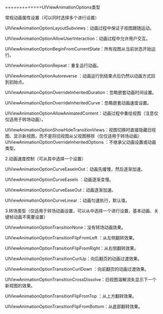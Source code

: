 =============UIViewAnimationOptions类型 

常规动画属性设置（可以同时选择多个进行设置）

UIViewAnimationOptionLayoutSubviews：动画过程中保证子视图跟随运动。

UIViewAnimationOptionAllowUserInteraction：动画过程中允许用户交互。

UIViewAnimationOptionBeginFromCurrentState：所有视图从当前状态开始运行。

UIViewAnimationOptionRepeat：重复运行动画。

UIViewAnimationOptionAutoreverse ：动画运行到结束点后仍然以动画方式回到初始点。

UIViewAnimationOptionOverrideInheritedDuration：忽略嵌套动画时间设置。

UIViewAnimationOptionOverrideInheritedCurve：忽略嵌套动画速度设置。

UIViewAnimationOptionAllowAnimatedContent：动画过程中重绘视图（注意仅仅适用于转场动画）。

UIViewAnimationOptionShowHideTransitionViews：视图切换时直接隐藏旧视图、显示新视图，而不是将旧视图从父视图移除（仅仅适用于转场动画）
UIViewAnimationOptionOverrideInheritedOptions ：不继承父动画设置或动画类型。

2.动画速度控制（可从其中选择一个设置）

UIViewAnimationOptionCurveEaseInOut：动画先缓慢，然后逐渐加速。

UIViewAnimationOptionCurveEaseIn ：动画逐渐变慢。

UIViewAnimationOptionCurveEaseOut：动画逐渐加速。

UIViewAnimationOptionCurveLinear ：动画匀速执行，默认值。

3.转场类型（仅适用于转场动画设置，可以从中选择一个进行设置，基本动画、关键帧动画不需要设置）

UIViewAnimationOptionTransitionNone：没有转场动画效果。

UIViewAnimationOptionTransitionFlipFromLeft ：从左侧翻转效果。

UIViewAnimationOptionTransitionFlipFromRight：从右侧翻转效果。

UIViewAnimationOptionTransitionCurlUp：向后翻页的动画过渡效果。

UIViewAnimationOptionTransitionCurlDown ：向前翻页的动画过渡效果。

UIViewAnimationOptionTransitionCrossDissolve：旧视图溶解消失显示下一个新视图的效果。

UIViewAnimationOptionTransitionFlipFromTop ：从上方翻转效果。

UIViewAnimationOptionTransitionFlipFromBottom：从底部翻转效果。
